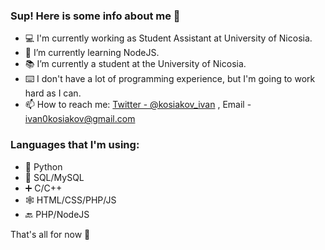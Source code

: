 ### Sup! Here is some info about me 👀

- 💻 I'm currently working as Student Assistant at University of Nicosia.
- 🌱 I’m currently learning NodeJS.
- 📚 I’m currently a student at the University of Nicosia.
- ⌨️ I don't have a lot of programming experience, but I'm going to work hard as I can.
- 📫 How to reach me: [Twitter - @kosiakov_ivan](https://twitter.com/kosiakov_ivan) , Email -  ivan0kosiakov@gmail.com

### Languages that I'm using:
- 🐍 Python
- 📑 SQL/MySQL
- ➕ C/C++
- 🕸️ HTML/CSS/PHP/JS
- 🔙 PHP/NodeJS

That's all for now 👀
